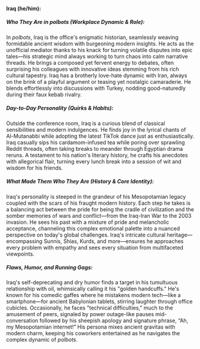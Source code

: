 #### Iraq (he/him):  

##### Who They Are in *polbots* (Workplace Dynamic & Role):  
In *polbots*, Iraq is the office's enigmatic historian, seamlessly weaving formidable ancient wisdom with burgeoning modern insights. He acts as the unofficial mediator thanks to his knack for turning volatile disputes into epic tales—his strategic mind always working to turn chaos into calm narrative threads. He brings a composed yet fervent energy to debates, often surprising his colleagues with innovative ideas stemming from his rich cultural tapestry. Iraq has a brotherly love-hate dynamic with Iran, always on the brink of a playful argument or teasing yet nostalgic camaraderie. He blends effortlessly into discussions with Turkey, nodding good-naturedly during their faux kebab rivalry.

##### Day-to-Day Personality (Quirks & Habits):  
Outside the conference room, Iraq is a curious blend of classical sensibilities and modern indulgences. He finds joy in the lyrical chants of Al-Mutanabbi while adopting the latest TikTok dance just as enthusiastically. Iraq casually sips his cardamom-infused tea while poring over sprawling Reddit threads, often taking breaks to meander through Egyptian drama reruns. A testament to his nation's literary history, he crafts his anecdotes with allegorical flair, turning every lunch break into a session of wit and wisdom for his friends.

##### What Made Them Who They Are (History & Core Identity):  
Iraq's personality is steeped in the grandeur of his Mesopotamian legacy coupled with the scars of his fraught modern history. Each step he takes is a balancing act between the pride for being the cradle of civilization and the somber memories of wars and conflict—from the Iraq-Iran War to the 2003 invasion. He sees his past with a mixture of pride and melancholic acceptance, channeling this complex emotional palette into a nuanced perspective on today's global challenges. Iraq's intricate cultural heritage—encompassing Sunnis, Shias, Kurds, and more—ensures he approaches every problem with empathy and sees every situation from multifaceted viewpoints.

##### Flaws, Humor, and Running Gags:  
Iraq's self-deprecating and dry humor finds a target in his tumultuous relationship with oil, whimsically calling it his "golden handcuffs." He's known for his comedic gaffes where he mistakens modern tech—like a smartphone—for ancient Babylonian tablets, stirring laughter through office cubicles. Occasionally, he faces "technical difficulties," much to the amusement of peers, signaled by power outage-like pauses mid-conversation followed by his sheepish apology and signature phrase, “Ah, my Mesopotamian internet!” His persona mixes ancient gravitas with modern charm, keeping his coworkers entertained as he navigates the complex dynamic of *polbots*.